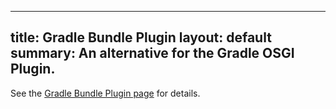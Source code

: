 ---
title: Gradle Bundle Plugin
layout: default
summary: An alternative for the Gradle OSGI Plugin.
---------------------------------------------------

See the [Gradle Bundle Plugin page][1] for details.

[1]: https://github.com/TomDmitriev/gradle-bundle-plugin/blob/master/README.md
